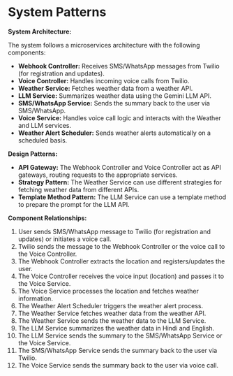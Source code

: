 # System Patterns

**System Architecture:**

The system follows a microservices architecture with the following components:

*   **Webhook Controller:** Receives SMS/WhatsApp messages from Twilio (for registration and updates).
*   **Voice Controller:** Handles incoming voice calls from Twilio.
*   **Weather Service:** Fetches weather data from a weather API.
*   **LLM Service:** Summarizes weather data using the Gemini LLM API.
*   **SMS/WhatsApp Service:** Sends the summary back to the user via SMS/WhatsApp.
*   **Voice Service:** Handles voice call logic and interacts with the Weather and LLM services.
*   **Weather Alert Scheduler:** Sends weather alerts automatically on a scheduled basis.

**Design Patterns:**

*   **API Gateway:** The Webhook Controller and Voice Controller act as API gateways, routing requests to the appropriate services.
*   **Strategy Pattern:** The Weather Service can use different strategies for fetching weather data from different APIs.
*   **Template Method Pattern:** The LLM Service can use a template method to prepare the prompt for the LLM API.

**Component Relationships:**

1.  User sends SMS/WhatsApp message to Twilio (for registration and updates) or initiates a voice call.
2.  Twilio sends the message to the Webhook Controller or the voice call to the Voice Controller.
3.  The Webhook Controller extracts the location and registers/updates the user.
4.  The Voice Controller receives the voice input (location) and passes it to the Voice Service.
5.  The Voice Service processes the location and fetches weather information.
6.  The Weather Alert Scheduler triggers the weather alert process.
7.  The Weather Service fetches weather data from the weather API.
8.  The Weather Service sends the weather data to the LLM Service.
9.  The LLM Service summarizes the weather data in Hindi and English.
10. The LLM Service sends the summary to the SMS/WhatsApp Service or the Voice Service.
11. The SMS/WhatsApp Service sends the summary back to the user via Twilio.
12. The Voice Service sends the summary back to the user via voice call.
